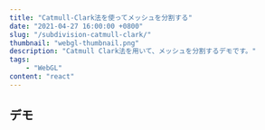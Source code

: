 ```yaml
---
title: "Catmull-Clark法を使ってメッシュを分割する"
date: "2021-04-27 16:00:00 +0800"
slug: "/subdivision-catmull-clark/"
thumbnail: "webgl-thumbnail.png"
description: "Catmull Clark法を用いて、メッシュを分割するデモです。"
tags:
    - "WebGL"
content: "react"
---
```


## デモ

